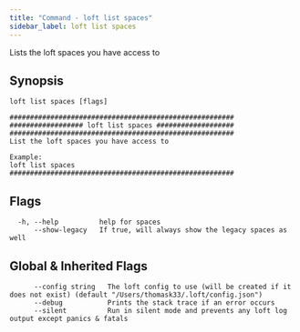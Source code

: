```yaml
---
title: "Command - loft list spaces"
sidebar_label: loft list spaces
---
```



Lists the loft spaces you have access to

## Synopsis


```
loft list spaces [flags]
```

```
#######################################################
################## loft list spaces ###################
#######################################################
List the loft spaces you have access to

Example:
loft list spaces
#######################################################
```


## Flags

```
  -h, --help          help for spaces
      --show-legacy   If true, will always show the legacy spaces as well
```


## Global & Inherited Flags

```
      --config string   The loft config to use (will be created if it does not exist) (default "/Users/thomask33/.loft/config.json")
      --debug           Prints the stack trace if an error occurs
      --silent          Run in silent mode and prevents any loft log output except panics & fatals
```

